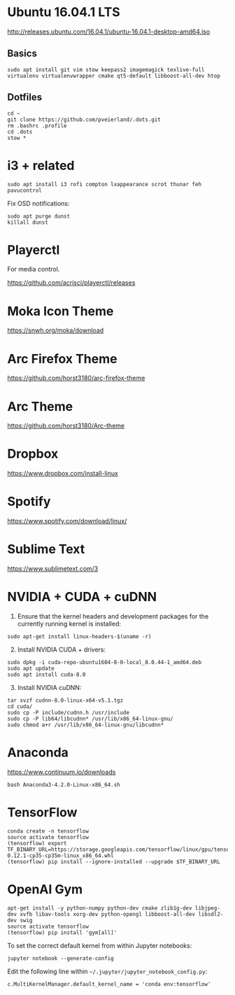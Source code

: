 # Ubuntu 16.04.1 LTS

http://releases.ubuntu.com/16.04.1/ubuntu-16.04.1-desktop-amd64.iso

## Basics

```
sudo apt install git vim stow keepass2 imagemagick texlive-full virtualenv virtualenvwrapper cmake qt5-default libboost-all-dev htop
```

## Dotfiles

```
cd ~
git clone https://github.com/pveierland/.dots.git
rm .bashrc .profile
cd .dots
stow *
```

# i3 + related

```
sudo apt install i3 rofi compton lxappearance scrot thunar feh pavucontrol
```

Fix OSD notifications:

```
sudo apt purge dunst
killall dunst
```

# Playerctl

For media control.

https://github.com/acrisci/playerctl/releases

# Moka Icon Theme

https://snwh.org/moka/download

# Arc Firefox Theme

https://github.com/horst3180/arc-firefox-theme

# Arc Theme

https://github.com/horst3180/Arc-theme

# Dropbox

https://www.dropbox.com/install-linux

# Spotify

https://www.spotify.com/download/linux/

# Sublime Text

https://www.sublimetext.com/3

# NVIDIA + CUDA + cuDNN

1. Ensure that the kernel headers and development packages for the currently running kernel is installed:

  ```
  sudo apt-get install linux-headers-$(uname -r)
  ```

2. Install NVIDIA CUDA + drivers:

  ```
  sudo dpkg -i cuda-repo-ubuntu1604-8-0-local_8.0.44-1_amd64.deb
  sudo apt update
  sudo apt install cuda-8.0
  ```

3. Install NVIDIA cuDNN:

  ```
  tar xvzf cudnn-8.0-linux-x64-v5.1.tgz
  cd cuda/
  sudo cp -P include/cudnn.h /usr/include
  sudo cp -P lib64/libcudnn* /usr/lib/x86_64-linux-gnu/
  sudo chmod a+r /usr/lib/x86_64-linux-gnu/libcudnn*
  ```

# Anaconda

  https://www.continuum.io/downloads

  ```
  bash Anaconda3-4.2.0-Linux-x86_64.sh
  ```

# TensorFlow

  ```
  conda create -n tensorflow
  source activate tensorflow
  (tensorflow) export TF_BINARY_URL=https://storage.googleapis.com/tensorflow/linux/gpu/tensorflow_gpu-0.12.1-cp35-cp35m-linux_x86_64.whl
  (tensorflow) pip install --ignore-installed --upgrade $TF_BINARY_URL
  ```

# OpenAI Gym

  ```
  apt-get install -y python-numpy python-dev cmake zlib1g-dev libjpeg-dev xvfb libav-tools xorg-dev python-opengl libboost-all-dev libsdl2-dev swig
  source activate tensorflow
  (tensorflow) pip install 'gym[all]'
  ```

  To set the correct default kernel from within Jupyter notebooks:

  ```
  jupyter notebook --generate-config
  ```

  Edit the following line within `~/.jupyter/jupyter_notebook_config.py`:

  ```
  c.MultiKernelManager.default_kernel_name = 'conda env:tensorflow'
  ```

